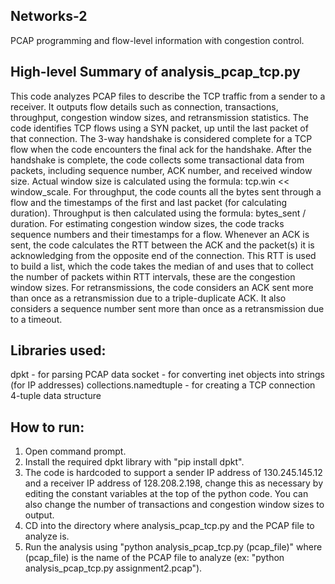 ## Networks-2
PCAP programming and flow-level information with congestion control.

## High-level Summary of analysis_pcap_tcp.py
This code analyzes PCAP files to describe the TCP traffic from a sender to a receiver.
It outputs flow details such as connection, transactions, throughput, congestion window sizes, and retransmission statistics.
The code identifies TCP flows using a SYN packet, up until the last packet of that connection.
The 3-way handshake is considered complete for a TCP flow when the code encounters the final ack for the handshake.
After the handshake is complete, the code collects some transactional data from packets, including sequence number, ACK number, and received window size.
Actual window size is calculated using the formula: tcp.win << window_scale.
For throughput, the code counts all the bytes sent through a flow and the timestamps of the first and last packet (for calculating duration). Throughput is then calculated using the formula: bytes_sent / duration.
For estimating congestion window sizes, the code tracks sequence numbers and their timestamps for a flow. Whenever an ACK is sent, the code calculates the RTT between the ACK and the packet(s) it is acknowledging from the opposite end of the connection. This RTT is used to build a list, which the code takes the median of and uses that to collect the number of packets within RTT intervals, these are the congestion window sizes.
For retransmissions, the code considers an ACK sent more than once as a retransmission due to a triple-duplicate ACK. It also considers a sequence number sent more than once as a retransmission due to a timeout.

## Libraries used:
dpkt - for parsing PCAP data
socket - for converting inet objects into strings (for IP addresses)
collections.namedtuple - for creating a TCP connection 4-tuple data structure

## How to run:
1. Open command prompt.
2. Install the required dpkt library with "pip install dpkt".
3. The code is hardcoded to support a sender IP address of 130.245.145.12 and a receiver IP address of 128.208.2.198, change this as necessary by editing the constant variables at the top of the python code. You can also change the number of transactions and congestion window sizes to output. 
4. CD into the directory where analysis_pcap_tcp.py and the PCAP file to analyze is.
5. Run the analysis using "python analysis_pcap_tcp.py (pcap_file)" where (pcap_file) is the name of the PCAP file to analyze (ex: "python analysis_pcap_tcp.py assignment2.pcap").
